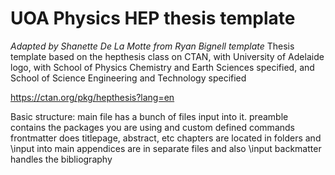 # UOA Physics HEP thesis template
*Adapted by Shanette De La Motte from Ryan Bignell template*
Thesis template based on the hepthesis class on CTAN, with University of Adelaide logo, with School of Physics Chemistry and Earth Sciences specified, and School of Science Engineering and Technology specified

https://ctan.org/pkg/hepthesis?lang=en

Basic structure:
main file has a bunch of files input into it.
preamble contains the packages you are using and custom defined commands
frontmatter does titlepage, abstract, etc
chapters are located in folders and \input into main
appendices are in separate files and also \input
backmatter handles the bibliography
